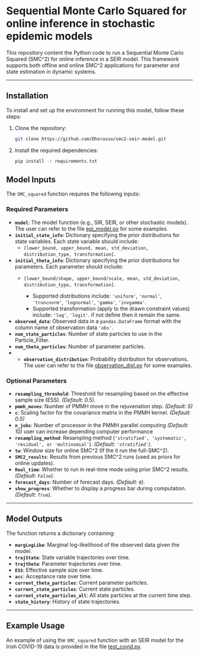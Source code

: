 # Sequential Monte Carlo Squared for online inference in stochastic epidemic models

This repository content the Python code to run a Sequential Monte Carlo Squared (SMC^2) for online inference in a SEIR model.
This framework supports both offline and online SMC^2 applications for parameter and state estimation in dynamic systems.

---


## Installation
To install and set up the environment for running this model, follow these steps:

1. Clone the repository:
    ```bash
    git clone https://github.com/Dhorasso/smc2-seir-model.git
    ```
2. Install the required dependencies:
    ```bash
    pip install -r requirements.txt
    ```

## Model Inputs

The `SMC_squared` function requires the following inputs:

### Required Parameters
- **`model`**: The model function (e.g., SIR, SEIR, or other stochastic models).  The user can refer to  the file [epi_model.py](https://github.com/Dhorasso/smc2_seir/blob/main/epi_model.py) for some examples. 
- **`initial_state_info`**: Dictionary specifying the prior distributions for state variables. Each state variable should include:
  - `[lower_bound, upper_bound, mean, std_deviation, distribution_type, transformation]`.
- **`initial_theta_info`**: Dictionary specifying the prior distributions for parameters. Each parameter should include:
  - `[lower_bound/shape, upper_bound/scale, mean, std_deviation, distribution_type, transformation]`.
    
    - Supported distributions include: `'uniform'`, `'normal'`, `'truncnorm'`, `'lognormal'`, `'gamma'`, `'invgamma'`.
    - Supported transformation (apply to the drawn constraint values) include: `'log'`, `'logit'`. if not define then it remain the same.
- **`observed_data`**: Observed data in a `pandas.DataFrame` format with the column name of observation data `'obs'`.
- **`num_state_particles`**: Number of state particles to use in the Particle_Filter.
- **`num_theta_particles`**: Number of parameter particles.
- - **`observation_distribution`**: Probability distribution for observations. The user can refer to  the file [observation_dist.py](https://github.com/Dhorasso/smc2_seir/blob/main/observation_dist.py) for some examples. 

### Optional Parameters
- **`resampling_threshold`**: Threshold for resampling based on the effective sample size (ESS). *(Default: 0.5)*.
- **`pmmh_moves`**: Number of PMMH move in the rejuvenation step. *(Default: 5)*
- **`c`**: Scaling factor for the covariance matrix in the PMMH kernel. *(Default: 0.5)*
- **`n_jobs`**: Number of processor in the PMMH parallel computing   *(Default: 10)* user can increase depending computer performance
- **`resampling_method`**: Resampling method (`'stratified', 'systematic', 'residual', or 'multinomial'`). *(Default: `'stratified'`)*.
- **`tw`**: Window size for online SMC^2 (If the it run the full-SMC^2).
- **`SMC2_results`**: Results from previous SMC^2 runs (used as priors for online updates).
- **`Real_time`**: Whether to run in real-time mode using prior SMC^2 results. *(Default: `False`)*.
- **`forecast_days`**: Number of forecast days. *(Default: `0`)*.
- **`show_progress`**: Whether to display a progress bar during computation. *(Default: `True`)*.

---

## Model Outputs

The function returns a dictionary containing:
- **`margLogLike`**: Marginal log-likelihood of the observed data given the model.
- **`trajState`**: State variable trajectories over time.
- **`trajtheta`**: Parameter trajectories over time.
- **`ESS`**: Effective sample size over time.
- **`acc`**: Acceptance rate over time.
- **`current_theta_particles`**: Current parameter particles.
- **`current_state_particles`**: Current state particles.
- **`current_state_particles_all`**: All state particles at the current time step.
- **`state_history`**: History of state trajectories.

---

## Example Usage


An example of using the `SMC_squared` function with an SEIR model for the Irish COVID-19 data is provided in the file [test_covid.py](https://github.com/Dhorasso/smc2_seir/blob/main/test_covid.py).


